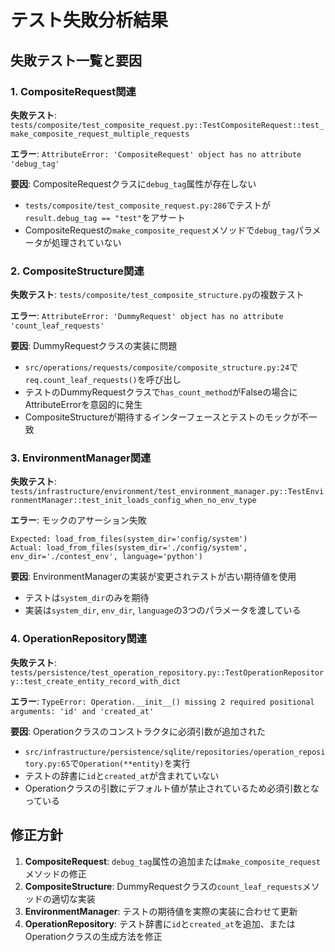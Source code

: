 # テスト失敗分析結果

## 失敗テスト一覧と要因

### 1. CompositeRequest関連
**失敗テスト**: `tests/composite/test_composite_request.py::TestCompositeRequest::test_make_composite_request_multiple_requests`

**エラー**: `AttributeError: 'CompositeRequest' object has no attribute 'debug_tag'`

**要因**: CompositeRequestクラスに`debug_tag`属性が存在しない
- `tests/composite/test_composite_request.py:286`でテストが`result.debug_tag == "test"`をアサート
- CompositeRequestの`make_composite_request`メソッドで`debug_tag`パラメータが処理されていない

### 2. CompositeStructure関連
**失敗テスト**: `tests/composite/test_composite_structure.py`の複数テスト

**エラー**: `AttributeError: 'DummyRequest' object has no attribute 'count_leaf_requests'`

**要因**: DummyRequestクラスの実装に問題
- `src/operations/requests/composite/composite_structure.py:24`で`req.count_leaf_requests()`を呼び出し
- テストのDummyRequestクラスで`has_count_method`がFalseの場合にAttributeErrorを意図的に発生
- CompositeStructureが期待するインターフェースとテストのモックが不一致

### 3. EnvironmentManager関連
**失敗テスト**: `tests/infrastructure/environment/test_environment_manager.py::TestEnvironmentManager::test_init_loads_config_when_no_env_type`

**エラー**: モックのアサーション失敗
```
Expected: load_from_files(system_dir='config/system')
Actual: load_from_files(system_dir='./config/system', env_dir='./contest_env', language='python')
```

**要因**: EnvironmentManagerの実装が変更されテストが古い期待値を使用
- テストは`system_dir`のみを期待
- 実装は`system_dir`, `env_dir`, `language`の3つのパラメータを渡している

### 4. OperationRepository関連
**失敗テスト**: `tests/persistence/test_operation_repository.py::TestOperationRepository::test_create_entity_record_with_dict`

**エラー**: `TypeError: Operation.__init__() missing 2 required positional arguments: 'id' and 'created_at'`

**要因**: Operationクラスのコンストラクタに必須引数が追加された
- `src/infrastructure/persistence/sqlite/repositories/operation_repository.py:65`で`Operation(**entity)`を実行
- テストの辞書に`id`と`created_at`が含まれていない
- Operationクラスの引数にデフォルト値が禁止されているため必須引数となっている

## 修正方針

1. **CompositeRequest**: `debug_tag`属性の追加または`make_composite_request`メソッドの修正
2. **CompositeStructure**: DummyRequestクラスの`count_leaf_requests`メソッドの適切な実装
3. **EnvironmentManager**: テストの期待値を実際の実装に合わせて更新
4. **OperationRepository**: テスト辞書に`id`と`created_at`を追加、またはOperationクラスの生成方法を修正
